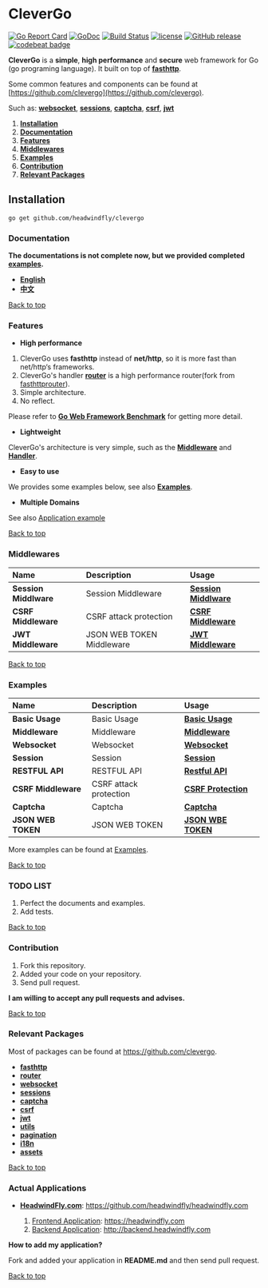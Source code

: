 # CleverGo
[![Go Report Card](https://goreportcard.com/badge/github.com/headwindfly/clevergo)](https://goreportcard.com/report/github.com/headwindfly/clevergo)
[![GoDoc](https://godoc.org/github.com/headwindfly/clevergo?status.svg)](https://godoc.org/github.com/headwindfly/clevergo)
[![Build Status](https://travis-ci.org/headwindfly/clevergo.svg?branch=master)](https://travis-ci.org/headwindfly/clevergo)
[![license](https://img.shields.io/github/license/mashape/apistatus.svg?maxAge=2592000)](LICENSE)
[![GitHub release](https://img.shields.io/github/release/headwindfly/clevergo.svg?maxAge=2592000)](https://github.com/headwindfly/clevergo/releases)
[![codebeat badge](https://codebeat.co/badges/45b10850-bf4e-40aa-b82a-48d10f2fd5aa)](https://codebeat.co/projects/github-com-headwindfly-clevergo)

**CleverGo** is a **simple**, **high performance** and **secure** web framework for Go (go programing language).
It built on top of [**fasthttp**](https://github.com/valyala/fasthttp).

Some common features and components can be found at [https://github.com/clevergo](https://github.com/clevergo).

Such as: [**websocket**](https://github.com/clevergo/websocket), 
[**sessions**](https://github.com/clevergo/sessions), 
[**captcha**](https://github.com/clevergo/captcha), 
[**csrf**](https://github.com/clevergo/csrf), 
[**jwt**](https://github.com/clevergo/jwt)

1. [**Installation**](#installation)
2. [**Documentation**](#documentation)
3. [**Features**](#features)
4. [**Middlewares**](#middlewares)
5. [**Examples**](#examples)
6. [**Contribution**](#contribution)
7. [**Relevant Packages**](#relevant-packages)


## Installation
```
go get github.com/headwindfly/clevergo
```

### Documentation
**The documentations is not complete now, but we provided completed [examples](#examples).**
- [**English**](docs/en)
- [**中文**](docs/zh)

[Back to top](#readme)


### Features
- **High performance**

1. CleverGo uses **fasthttp** instead of **net/http**, so it is more fast than net/http‘s frameworks.
2. CleverGo's handler [**router**](https://github.com/clevergo/router) is a high performance router(fork from [fasthttprouter](https://github.com/buaazp/fasthttprouter)).
3. Simple architecture.
4. No reflect.

Please refer to [**Go Web Framework Benchmark**](https://github.com/smallnest/go-web-framework-benchmark) for getting more detail.

- **Lightweight**

CleverGo's architecture is very simple, such as the [**Middleware**](middleware.go) and [**Handler**](handler.go).

- **Easy to use**

We provides some examples below, see also [**Examples**](#examples).

- **Multiple Domains**

See also [Application example](examples/application)

[Back to top](#readme)


### Middlewares

| Name                 | Description                                   | Usage                                                                              |
| :---                 | :---------------------------------------------| :----------------------------------------------------------------------------------|
| **Session Middlware**| Session Middleware                            | [**Session Middlware**](middlewares/session)                                       |
| **CSRF Middleware**  | CSRF attack protection                        | [**CSRF Middleware**](middlewares/csrf)                                            |
| **JWT Middleware**   | JSON WEB TOKEN Middleware                     | [**JWT Middleware**](middlewares/jwt)                                              |                       

[Back to top](#readme)

### Examples

| Name                 | Description                                   | Usage                                                                              |
| :---                 | :---------------------------------------------| :----------------------------------------------------------------------------------|
| **Basic Usage**      | Basic Usage                                   | [**Basic Usage**](examples/basic)                                                  |
| **Middleware**       | Middleware                                    | [**Middleware**](examples/middleware)                                              |
| **Websocket**        | Websocket                                     | [**Websocket**](examples/websocket)                                                |
| **Session**          | Session                                       | [**Session**](examples/session)                                                    |
| **RESTFUL API**      | RESTFUL API                                   | [**Restful API**](examples/restful)                                                |
| **CSRF Middleware**  | CSRF attack protection                        | [**CSRF Protection**](examples/csrf)                                               |
| **Captcha**          | Captcha                                       | [**Captcha**](examples/captcha)                                                    |
| **JSON WEB TOKEN**   | JSON WEB TOKEN                                | [**JSON WBE TOKEN**](examples/jwt)                                                 |

More examples can be found at [Examples](examples).

[Back to top](#readme)


### TODO LIST
1. Perfect the documents and examples.
2. Add tests.

[Back to top](#readme)


### Contribution
1. Fork this repository.
2. Added your code on your repository.
3. Send pull request.

**I am willing to accept any pull requests and advises.**

[Back to top](#readme)


### Relevant Packages
Most of packages can be found at https://github.com/clevergo.

- [**fasthttp**](https://github.com/valyala/fasthttp)
- [**router**](https://github.com/clevergo/router)
- [**websocket**](https://github.com/clevergo/websocket)
- [**sessions**](https://github.com/clevergo/sessions)
- [**captcha**](https://github.com/clevergo/captcha)
- [**csrf**](https://github.com/clevergo/csrf)
- [**jwt**](https://github.com/clevergo/jwt)
- [**utils**](https://github.com/clevergo/utils)
- [**pagination**](https://github.com/clevergo/pagination)
- [**i18n**](https://github.com/clevergo/i18n)
- [**assets**](https://github.com/clevergo/assets)

[Back to top](#readme)


### Actual Applications
- [**HeadwindFly.com**](https://github.com/headwindfly/headwindfly.com): https://github.com/headwindfly/headwindfly.com

    1. [Frontend Application](https://headwindfly.com): https://headwindfly.com 
    2. [Backend Application](http://backend.headwindfly.com): http://backend.headwindfly.com 

**How to add my application?**

Fork and added your application in **README.md** and then send pull request.

[Back to top](#readme)
